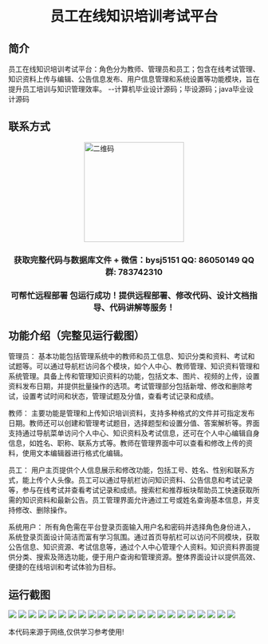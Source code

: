 <p><h1 align="center">员工在线知识培训考试平台</h1></p>

## 简介
员工在线知识培训考试平台：角色分为教师、管理员和员工；包含在线考试管理、知识资料上传与编辑、公告信息发布、用户信息管理和系统设置等功能模块，旨在提升员工培训与知识管理效率。    --计算机毕业设计源码；毕设源码；java毕业设计源码


## 联系方式
<img src="https://bs-1329754181.cos.ap-shanghai.myqcloud.com/wx.jpg" alt="二维码" style="display: block; margin: 0 auto;" width="200px">
<p><h3 align="center">获取完整代码与数据库文件 + 微信：bysj5151 QQ: 86050149 QQ群: 783742310</h3></p>
<p><h3 align="center">可帮忙远程部署 包运行成功！提供远程部署、修改代码、设计文档指导、代码讲解等服务！</h3></p>

## 功能介绍（完整见运行截图）
管理员： 基本功能包括管理系统中的教师和员工信息、知识分类和资料、考试和试题等。可以通过导航栏访问各个模块，如个人中心、教师管理、知识资料管理和系统管理。具备上传和管理知识资料的功能，包括文本、图片、视频的上传，设置资料发布日期，并提供批量操作的选项。考试管理部分包括新增、修改和删除考试，设置考试时间和状态，管理试题及分值，查看考试记录和成绩。

教师： 主要功能是管理和上传知识培训资料，支持多种格式的文件并可指定发布日期。教师还可以创建和管理考试题目，选择题型和设置分值、答案解析等。界面支持通过导航菜单访问个人中心、知识资料及考试信息，还可在个人中心编辑自身信息，如姓名、职称、联系方式等。教师在管理界面中可以查看和修改上传的资料，使用文本编辑器进行格式化编辑。

员工： 用户主页提供个人信息展示和修改功能，包括工号、姓名、性别和联系方式，能上传个人头像。员工可以通过导航栏访问知识资料、公告信息和考试记录等，参与在线考试并查看考试记录和成绩。搜索栏和推荐板块帮助员工快速获取所需的知识资料和最新公告。员工管理界面允许通过工号或姓名查询基本信息，并支持修改、删除操作。

系统用户： 所有角色需在平台登录页面输入用户名和密码并选择角色身份进入，系统登录页面设计简洁而富有学习氛围。通过首页导航栏可以访问不同模块，获取公告信息、知识资源、考试信息等，通过个人中心管理个人资料。知识资料界面提供分类、搜索及筛选功能，便于用户查询和管理资源。整体界面设计以提供高效、便捷的在线培训和考试体验为目标。


## 运行截图
![](https://bs-1329754181.cos.ap-shanghai.myqcloud.com/ssm/EmployeeOnlineKnowledgeTrainingExamPlatform/img/001.jpg)
![](https://bs-1329754181.cos.ap-shanghai.myqcloud.com/ssm/EmployeeOnlineKnowledgeTrainingExamPlatform/img/002.jpg)
![](https://bs-1329754181.cos.ap-shanghai.myqcloud.com/ssm/EmployeeOnlineKnowledgeTrainingExamPlatform/img/003.jpg)
![](https://bs-1329754181.cos.ap-shanghai.myqcloud.com/ssm/EmployeeOnlineKnowledgeTrainingExamPlatform/img/004.jpg)
![](https://bs-1329754181.cos.ap-shanghai.myqcloud.com/ssm/EmployeeOnlineKnowledgeTrainingExamPlatform/img/005.jpg)
![](https://bs-1329754181.cos.ap-shanghai.myqcloud.com/ssm/EmployeeOnlineKnowledgeTrainingExamPlatform/img/006.jpg)
![](https://bs-1329754181.cos.ap-shanghai.myqcloud.com/ssm/EmployeeOnlineKnowledgeTrainingExamPlatform/img/007.jpg)
![](https://bs-1329754181.cos.ap-shanghai.myqcloud.com/ssm/EmployeeOnlineKnowledgeTrainingExamPlatform/img/008.jpg)
![](https://bs-1329754181.cos.ap-shanghai.myqcloud.com/ssm/EmployeeOnlineKnowledgeTrainingExamPlatform/img/009.jpg)
![](https://bs-1329754181.cos.ap-shanghai.myqcloud.com/ssm/EmployeeOnlineKnowledgeTrainingExamPlatform/img/010.jpg)
![](https://bs-1329754181.cos.ap-shanghai.myqcloud.com/ssm/EmployeeOnlineKnowledgeTrainingExamPlatform/img/011.jpg)
![](https://bs-1329754181.cos.ap-shanghai.myqcloud.com/ssm/EmployeeOnlineKnowledgeTrainingExamPlatform/img/012.jpg)
![](https://bs-1329754181.cos.ap-shanghai.myqcloud.com/ssm/EmployeeOnlineKnowledgeTrainingExamPlatform/img/013.jpg)
![](https://bs-1329754181.cos.ap-shanghai.myqcloud.com/ssm/EmployeeOnlineKnowledgeTrainingExamPlatform/img/014.jpg)
![](https://bs-1329754181.cos.ap-shanghai.myqcloud.com/ssm/EmployeeOnlineKnowledgeTrainingExamPlatform/img/015.jpg)
![](https://bs-1329754181.cos.ap-shanghai.myqcloud.com/ssm/EmployeeOnlineKnowledgeTrainingExamPlatform/img/016.jpg)
![](https://bs-1329754181.cos.ap-shanghai.myqcloud.com/ssm/EmployeeOnlineKnowledgeTrainingExamPlatform/img/017.jpg)
![](https://bs-1329754181.cos.ap-shanghai.myqcloud.com/ssm/EmployeeOnlineKnowledgeTrainingExamPlatform/img/018.jpg)
![](https://bs-1329754181.cos.ap-shanghai.myqcloud.com/ssm/EmployeeOnlineKnowledgeTrainingExamPlatform/img/019.jpg)
![](https://bs-1329754181.cos.ap-shanghai.myqcloud.com/ssm/EmployeeOnlineKnowledgeTrainingExamPlatform/img/020.jpg)
![](https://bs-1329754181.cos.ap-shanghai.myqcloud.com/ssm/EmployeeOnlineKnowledgeTrainingExamPlatform/img/021.jpg)
![](https://bs-1329754181.cos.ap-shanghai.myqcloud.com/ssm/EmployeeOnlineKnowledgeTrainingExamPlatform/img/022.jpg)
![](https://bs-1329754181.cos.ap-shanghai.myqcloud.com/ssm/EmployeeOnlineKnowledgeTrainingExamPlatform/img/023.jpg)

<p>本代码来源于网络,仅供学习参考使用!</p>
